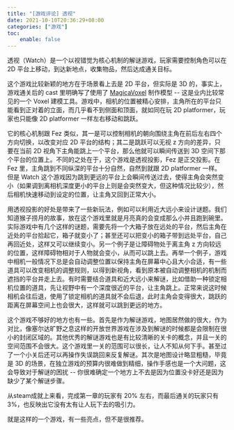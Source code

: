 ```yaml
---
title: "[游戏评论] 透视"
date: 2021-10-10T20:36:29+08:00
categories: ["游戏"]
toc:
    enable: false
---
```


透视（Watch）是一个以视错觉为核心机制的解谜游戏，玩家需要控制角色可以在 2D 平台上移动，到达新地点，收集物品，然后达成通关目标。

这个游戏比较新颖的地方在于场景看上去是 2D 平台，但实际是 3D 的，事实上，游戏通关后的 cast 里明确写了使用了 [MagicaVoxel](https://ephtracy.github.io/) 制作模型 -- 这是业内比较常见的一个 Voxel 建模工具。游戏中，相机的位置被精心安排，主角所在的平台只能看到正对着的立面，而几乎看不到侧面和顶面，就如同在玩 2D platformer，玩家也只能像 2D platformer 一样左右移动和跳跃。

它的核心机制跟 Fez 类似，其一是可以控制相机的朝向围绕主角在前后左右四个方向切换，以改变对应 2D 平台的结构；其二是跳跃可以无视 z 方向的差异，只要在当前 2D 视角下主角能跳上一个平台，那么他就可以瞬间传送到 3D 空间下那个平台的位置上。不同的之处在于，这个游戏是透视投影，Fez 是正交投影。在 Fez 里，主角跳到不同纵深的平台十分自然，自然到就跟 2D platformer 一样。但是 Watch 这个游戏因为跳到更远的平台上会瞬间传送过去，使得主角会突然变小（如果调到离相机深度更小的平台上则是会突然变大，但这种情况比较少），然后相机快速移动到设定的位置，让主角又回到正常大小。

用透视投影的好处是带来了一些新玩法，例如可以利用近大远小来设计谜题。我们知道猴子捞月的故事，放在这个游戏里就是月亮真的会变成那么小并且跑到碗里。实际游戏中有几个这样的谜题，需要先将一个大箱子放在远处的平台，然后主角在近处的平台拾起它，箱子就变小了；甚至还可以把变小的箱子带到远处平台，自己再回近处，这样又可以继续变小。另一个例子是让障碍物处于离主角 z 方向较远的位置，这样障碍物相对于人物就会变小，从而可以跳上去。再举一个例子，游戏中相机一般情况下总是会自动调整位置以保持主角在屏幕中心且大小合适，有一些道具可以改变相机的调整规则，以得到新视角，看到原本被自动调整相机的机制而遮挡的平台并走上去。有时需要结合道具和近大远小来解谜，比如借助一种锁定相机位置的道具，先让视野中有一个深度很近的平台，让主角跳上。正常来说这时候相机会往后退，使用了锁定相机的道具就不会后退，此时主角会变得很大，跳跃的距离在屏幕空间上也会很大，这样就可以跳到更远的地方。

这个游戏不够好的地方也有一些。首先是作为解谜游戏，地图居然做的很大，作为对比，像塞尔达旷野之息这样的开放世界游戏在涉及到解谜的时候都是会限制在很小的封闭区域的。其他优秀的解谜游戏也是有比较清晰的关卡的概念，并且一关的空间范围不会很大。这个游戏里一关的范围可以很长，让人不知从何下手。甚至过了一个小关后还可以再操作失误跳回来反复解谜。其次是地图设计略显粗糙，毕竟是 3D 的场景，在独立游戏的预算内很难做到精细，操作手感也是一个大问题，这会导致对于解谜的困扰 -- 你很难确定一个地方上不去是因为位置没卡好还是因为缺少了某个解谜步骤。

从steam成就上来看，完成第一章的玩家有 20% 左右，而最后通关的玩家只有 3%，也反映出它没有太有让人玩下去的吸引力。

就是这样的一个游戏，有一些亮点，但不是很推荐。
